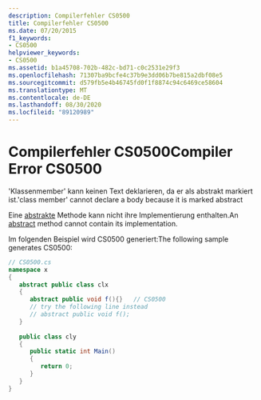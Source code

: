 ```yaml
---
description: Compilerfehler CS0500
title: Compilerfehler CS0500
ms.date: 07/20/2015
f1_keywords:
- CS0500
helpviewer_keywords:
- CS0500
ms.assetid: b1a45708-702b-482c-bd71-c0c2531e29f3
ms.openlocfilehash: 71307ba9bcfe4c37b9e3dd06b7be815a2dbf08e5
ms.sourcegitcommit: d579fb5e4b46745fd0f1f8874c94c6469ce58604
ms.translationtype: MT
ms.contentlocale: de-DE
ms.lasthandoff: 08/30/2020
ms.locfileid: "89120989"
---
```

# <a name="compiler-error-cs0500"></a><span data-ttu-id="ffeef-103">Compilerfehler CS0500</span><span class="sxs-lookup"><span data-stu-id="ffeef-103">Compiler Error CS0500</span></span>
<span data-ttu-id="ffeef-104">'Klassenmember' kann keinen Text deklarieren, da er als abstrakt markiert ist.</span><span class="sxs-lookup"><span data-stu-id="ffeef-104">'class member' cannot declare a body because it is marked abstract</span></span>  
  
 <span data-ttu-id="ffeef-105">Eine [abstrakte](../language-reference/keywords/abstract.md) Methode kann nicht ihre Implementierung enthalten.</span><span class="sxs-lookup"><span data-stu-id="ffeef-105">An [abstract](../language-reference/keywords/abstract.md) method cannot contain its implementation.</span></span>  
  
 <span data-ttu-id="ffeef-106">Im folgenden Beispiel wird CS0500 generiert:</span><span class="sxs-lookup"><span data-stu-id="ffeef-106">The following sample generates CS0500:</span></span>  
  
```csharp  
// CS0500.cs  
namespace x  
{  
   abstract public class clx  
   {  
      abstract public void f(){}   // CS0500  
      // try the following line instead  
      // abstract public void f();  
   }  
  
   public class cly  
   {  
      public static int Main()  
      {  
         return 0;  
      }  
   }  
}  
```
